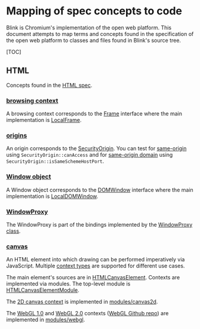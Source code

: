 # Mapping of spec concepts to code

Blink is Chromium's implementation of the open web platform. This document
attempts to map terms and concepts found in the specification of the open web
platform to classes and files found in Blink's source tree.

[TOC]

## HTML

Concepts found in the [HTML spec](https://html.spec.whatwg.org/).

### [browsing context](https://html.spec.whatwg.org/C/#browsing-context)

A browsing context corresponds to the [Frame] interface where the main
implementation is [LocalFrame].

[Frame]: https://cs.chromium.org/src/third_party/blink/renderer/core/frame/frame.h
[LocalFrame]: https://cs.chromium.org/src/third_party/blink/renderer/core/frame/local_frame.h

### [origins](https://html.spec.whatwg.org/multipage/browsers.html#concept-origin)

An origin corresponds to the [SecurityOrigin]. You can test for [same-origin]
using `SecurityOrigin::canAccess` and for [same-origin domain] using
`SecurityOrigin::isSameSchemeHostPort`.

[SecurityOrigin]: https://cs.chromium.org/src/third_party/blink/renderer/platform/weborigin/security_origin.h
[same-origin]: https://html.spec.whatwg.org/multipage/browsers.html#same-origin
[same-origin domain]: https://html.spec.whatwg.org/multipage/browsers.html#same-origin-domain


### [Window object](https://html.spec.whatwg.org/C/#window)

A Window object corresponds to the [DOMWindow] interface where the main
implementation is [LocalDOMWindow].

[DOMWindow]: https://cs.chromium.org/src/third_party/blink/renderer/core/frame/dom_window.h
[LocalDOMWindow]: https://cs.chromium.org/src/third_party/blink/renderer/core/frame/local_dom_window.h

### [WindowProxy](https://html.spec.whatwg.org/C/#windowproxy)

The WindowProxy is part of the bindings implemented by the
[WindowProxy class](https://cs.chromium.org/Source/bindings/core/v8/WindowProxy.h).

### [canvas](https://html.spec.whatwg.org/multipage/scripting.html#the-canvas-element)

An HTML element into which drawing can be performed imperatively via
JavaScript. Multiple
[context types](https://html.spec.whatwg.org/multipage/scripting.html#dom-canvas-getcontext)
are supported for different use cases.

The main element's sources are in [HTMLCanvasElement]. Contexts are implemented
via modules. The top-level module is [HTMLCanvasElementModule].

[HTMLCanvasElement]: https://cs.chromium.org/chromium/src/third_party/blink/renderer/core/html/html_canvas_element.h
[HTMLCanvasElementModule]: https://cs.chromium.org/chromium/src/third_party/blink/renderer/modules/canvas/html_canvas_element_module.h


The [2D canvas context] is implemented in [modules/canvas2d].

[2D canvas context]: https://html.spec.whatwg.org/multipage/scripting.html#canvasrenderingcontext2d
[modules/canvas2d]: https://cs.chromium.org/chromium/src/third_party/blink/renderer/modules/canvas2d/


The [WebGL 1.0] and [WebGL 2.0] contexts ([WebGL Github repo]) are implemented
in [modules/webgl].

[WebGL 1.0]: https://www.khronos.org/registry/webgl/specs/latest/1.0/
[WebGL 2.0]: https://www.khronos.org/registry/webgl/specs/latest/2.0/
[WebGL Github repo]: https://github.com/KhronosGroup/WebGL
[modules/webgl]: https://cs.chromium.org/chromium/src/third_party/blink/renderer/modules/webgl/
